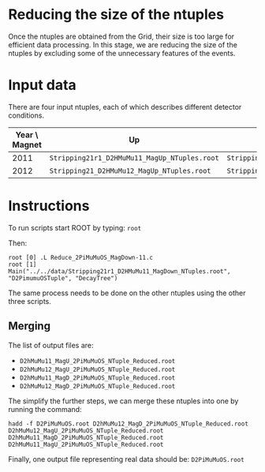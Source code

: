 # Reducing the size of the ntuples

Once the ntuples are obtained from the Grid, their size is too large for efficient data processing. In this stage, we are reducing the size of the ntuples by excluding some of the unnecessary features of the events.

# Input data

There are four input ntuples, each of which describes different detector conditions. 

| Year \ Magnet | Up                                           | Down                                           |
|---------------|----------------------------------------------|------------------------------------------------|
| 2011          | `Stripping21r1_D2HMuMu11_MagUp_NTuples.root` | `Stripping21r1_D2HMuMu11_MagDown_NTuples.root` |
| 2012          | `Stripping21_D2HMuMu12_MagUp_NTuples.root`   | `Stripping21_D2HMuMu12_MagDown_NTuples.root`   |


# Instructions

To run scripts start ROOT by typing: `root`

Then:

```
root [0] .L Reduce_2PiMuMuOS_MagDown-11.c
root [1] Main("../../data/Stripping21r1_D2HMuMu11_MagDown_NTuples.root", "D2PimumuOSTuple", "DecayTree")
```
The same process needs to be done on the other ntuples using the other three scripts.

## Merging

The list of output files are:
- `D2hMuMu11_MagU_2PiMuMuOS_NTuple_Reduced.root`
- `D2hMuMu12_MagU_2PiMuMuOS_NTuple_Reduced.root`
- `D2hMuMu11_MagD_2PiMuMuOS_NTuple_Reduced.root`
- `D2hMuMu12_MagD_2PiMuMuOS_NTuple_Reduced.root`

The simplify the further steps, we can merge these ntuples into one by running the command:

```
hadd -f D2PiMuMuOS.root D2hMuMu12_MagD_2PiMuMuOS_NTuple_Reduced.root D2hMuMu12_MagU_2PiMuMuOS_NTuple_Reduced.root D2hMuMu11_MagD_2PiMuMuOS_NTuple_Reduced.root D2hMuMu11_MagU_2PiMuMuOS_NTuple_Reduced.root
```

Finally, one output file representing real data should be: `D2PiMuMuOS.root`
